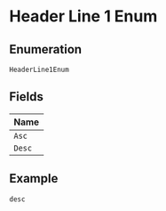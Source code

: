 
# Header Line 1 Enum

## Enumeration

`HeaderLine1Enum`

## Fields

| Name |
|  --- |
| `Asc` |
| `Desc` |

## Example

```
desc
```

